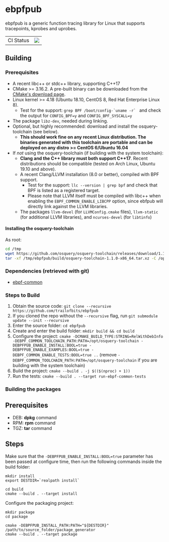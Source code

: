 # ebpfpub

ebpfpub is a generic function tracing library for Linux that supports tracepoints, kprobes and uprobes.

| | |
|-|-|
| CI Status | ![](https://github.com/trailofbits/ebpfpub/workflows/Build/badge.svg) |

## Building

### Prerequisites
* A recent libc++ or stdc++ library, supporting C++17
* CMake >= 3.16.2. A pre-built binary can be downloaded from the [CMake's download page](https://cmake.org/download/).
* Linux kernel >= 4.18 (Ubuntu 18.10, CentOS 8, Red Hat Enterprise Linux 8).
  * Test for the support: ``grep BPF /boot/config-`uname -r` `` and check the output for `CONFIG_BPF=y` and `CONFIG_BPF_SYSCALL=y`
* The package `libz-dev`, needed during linking.
* Optional, but highly recommended: download and install the osquery-toolchain (see below).
  * **This should work fine on any recent Linux distribution. The binaries generated with this toolchain are portable and can be deployed on any distro >= CentOS 6/Ubuntu 16.04**
* If _not_ using the osquery-toolchain (if building with the system toolchain):
  * **Clang and the C++ library must both support C++17**. Recent distributions should be compatible (tested on Arch Linux, Ubuntu 19.10 and above).
  * A recent Clang/LLVM installation (8.0 or better), compiled with BPF support.
    * Test for the support: `llc --version | grep bpf` and check that BPF is listed as a registered target.
    * Please note that LLVM itself must be compiled with libc++ when enabling the `EBPF_COMMON_ENABLE_LIBCPP` option, since ebfpub will directly link against the LLVM libraries.
  * The packages `llvm-devel` (for `LLVMConfig.cmake` files), `llvm-static` (for additional LLVM libraries), and `ncurses-devel` (for `libtinfo`)

#### Installing the osquery-toolchain
As root:
```bash
cd /tmp
wget https://github.com/osquery/osquery-toolchain/releases/download/1.1.0/osquery-toolchain-1.1.0-x86_64.tar.xz 
tar -xf /tmp/ebpfpub/build/osquery-toolchain-1.1.0-x86_64.tar.xz -C /opt
```

### Dependencies (retrieved with git)
* [ebpf-common](https://github.com/trailofbits/ebpf-common)

### Steps to Build

1. Obtain the source code: `git clone --recursive https://github.com/trailofbits/ebpfpub`
2. If you cloned the repo without the `--recursive` flag, run `git submodule update --init --recursive`
3. Enter the source folder: `cd ebpfpub`
4. Create and enter the build folder: `mkdir build && cd build`
5. Configure the project: `cmake -DCMAKE_BUILD_TYPE:STRING=RelWithDebInfo -DEBPF_COMMON_TOOLCHAIN_PATH:PATH=/opt/osquery-toolchain -DEBPFPUB_ENABLE_INSTALL:BOOL=true -DEBPFPUB_ENABLE_EXAMPLES:BOOL=true -DEBPF_COMMON_ENABLE_TESTS:BOOL=true ..`
(remove `-DEBPF_COMMON_TOOLCHAIN_PATH:PATH=/opt/osquery-toolchain` if you are building with the system toolchain)
6. Build the project: `cmake --build . -j $(($(nproc) + 1))`
7. Run the tests: `cmake --build . --target run-ebpf-common-tests`

### Building the packages

## Prerequisites
* DEB: **dpkg** command
* RPM: **rpm** command
* TGZ: **tar** command

## Steps
Make sure that the `-DEBPFPUB_ENABLE_INSTALL:BOOL=true` parameter has been passed at configure time, then run the following commands inside the build folder:

```
mkdir install
export DESTDIR=`realpath install`

cd build
cmake --build . --target install
```

Configure the packaging project:

```
mkdir package
cd package

cmake -DEBPFPUB_INSTALL_PATH:PATH="${DESTDIR}" /path/to/source_folder/package_generator
cmake --build . --target package
```
